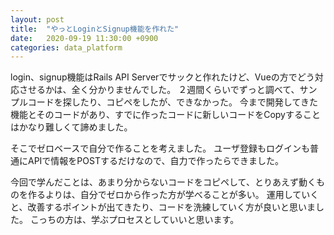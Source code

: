 ```yaml
---
layout: post
title:  "やっとLoginとSignup機能を作れた"
date:   2020-09-19 11:30:00 +0900
categories: data_platform
---
```

login、signup機能はRails API Serverでサックと作れたけど、Vueの方でどう対応させるかは、全く分かりませんでした。
２週間くらいでずっと調べて、サンプルコードを探したり、コピペをしたが、できなかった。
今まで開発してきた機能とそのコードがあり、すでに作ったコードに新しいコードをCopyすることはかなり難しくて諦めました。

そこでゼロベースで自分で作ることを考えました。
ユーザ登録もログインも普通にAPIで情報をPOSTするだけなので、自力で作ったらできました。

今回で学んだことは、あまり分からないコードをコピペして、とりあえず動くものを作るよりは、自分でゼロから作った方が学べることが多い。
運用していくと、改善するポイントが出てきたり、コードを洗練していく方が良いと思いました。
こっちの方は、学ぶプロセスとしていいと思います。
